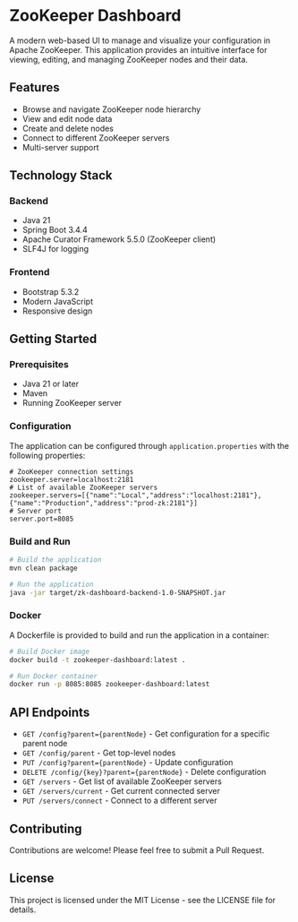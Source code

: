 # ZooKeeper Dashboard

A modern web-based UI to manage and visualize your configuration in Apache ZooKeeper. This application provides an intuitive interface for viewing, editing, and managing ZooKeeper nodes and their data.

## Features

- Browse and navigate ZooKeeper node hierarchy
- View and edit node data
- Create and delete nodes
- Connect to different ZooKeeper servers
- Multi-server support

## Technology Stack

### Backend
- Java 21
- Spring Boot 3.4.4
- Apache Curator Framework 5.5.0 (ZooKeeper client)
- SLF4J for logging

### Frontend
- Bootstrap 5.3.2
- Modern JavaScript
- Responsive design

## Getting Started

### Prerequisites
- Java 21 or later
- Maven
- Running ZooKeeper server

### Configuration
The application can be configured through `application.properties` with the following properties:

```properties
# ZooKeeper connection settings
zookeeper.server=localhost:2181
# List of available ZooKeeper servers
zookeeper.servers=[{"name":"Local","address":"localhost:2181"},{"name":"Production","address":"prod-zk:2181"}]
# Server port
server.port=8085
```

### Build and Run

```bash
# Build the application
mvn clean package

# Run the application
java -jar target/zk-dashboard-backend-1.0-SNAPSHOT.jar
```

### Docker
A Dockerfile is provided to build and run the application in a container:

```bash
# Build Docker image
docker build -t zookeeper-dashboard:latest .

# Run Docker container
docker run -p 8085:8085 zookeeper-dashboard:latest
```

## API Endpoints

- `GET /config?parent={parentNode}` - Get configuration for a specific parent node
- `GET /config/parent` - Get top-level nodes
- `PUT /config?parent={parentNode}` - Update configuration
- `DELETE /config/{key}?parent={parentNode}` - Delete configuration
- `GET /servers` - Get list of available ZooKeeper servers
- `GET /servers/current` - Get current connected server
- `PUT /servers/connect` - Connect to a different server

## Contributing

Contributions are welcome! Please feel free to submit a Pull Request.

## License

This project is licensed under the MIT License - see the LICENSE file for details.
